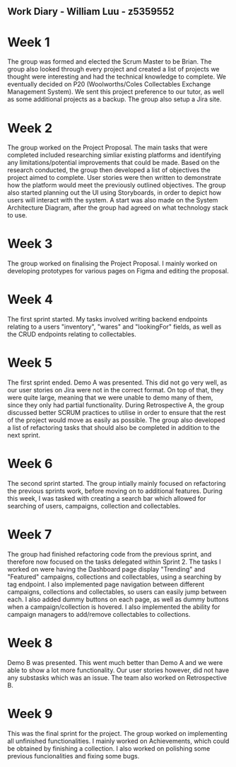 ## Work Diary - William Luu - z5359552
# Week 1
The group was formed and elected the Scrum Master to be Brian. The group also looked through every project and created a list of projects we thought were interesting and had the technical knowledge to complete. We eventually decided on P20 (Woolworths/Coles Collectables Exchange Management System). We sent this project preference to our tutor, as well as some additional projects as a backup. The group also setup a Jira site.
# Week 2
The group worked on the Project Proposal. The main tasks that were completed included researching simliar existing platforms and identifying any limitations/potential improvements that could be made. Based on the research conducted, the group then developed a list of objectives the project aimed to complete. User stories were then written to demonstrate how the platform would meet the previously outlined objectives. The group also started planning out the UI using Storyboards, in order to depict how users will interact with the system. A start was also made on the System Architecture Diagram, after the group had agreed on what technology stack to use. 
# Week 3
The group worked on finalising the Project Proposal. I mainly worked on developing prototypes for various pages on Figma and editing the proposal.
# Week 4
The first sprint started. My tasks involved writing backend endpoints relating to a users "inventory", "wares" and "lookingFor" fields, as well as the CRUD endpoints relating to collectables. 
# Week 5
The first sprint ended. Demo A was presented. This did not go very well, as our user stories on Jira were not in the correct format. On top of that, they were quite large, meaning that we were unable to demo many of them, since they only had partial functionality. During Retrospective A, the group discussed better SCRUM practices to utilise in order to ensure that the rest of the project would move as easily as possible. The group also developed a list of refactoring tasks that should also be completed in addition to the next sprint.
# Week 6
The second sprint started. The group intially mainly focused on refactoring the previous sprints work, before moving on to additional features. During this week, I was tasked with creating a search bar which allowed for searching of users, campaigns, collection and collectables. 
# Week 7
The group had finished refactoring code from the previous sprint, and therefore now focused on the tasks delegated within Sprint 2. The tasks I worked on were having the Dashboard page display "Trending" and "Featured" campaigns, collections and collectables, using a searching by tag endpoint. I also implemented page navigation between different campaigns, collections and collectables, so users can easily jump between each. I also added dummy buttons on each page, as well as dummy buttons when a campaign/collection is hovered. I also implemented the ability for campaign managers to add/remove collectables to collections.
# Week 8
Demo B was presented. This went much better than Demo A and we were able to show a lot more functionality. Our user stories however, did not have any substasks which was an issue. The team also worked on Retrospective B.
# Week 9
This was the final sprint for the project. The group worked on implementing all unfinished functionalities. I mainly worked on Achievements, which could be obtained by finishing a collection. I also worked on polishing some previous funcionalities and fixing some bugs.
